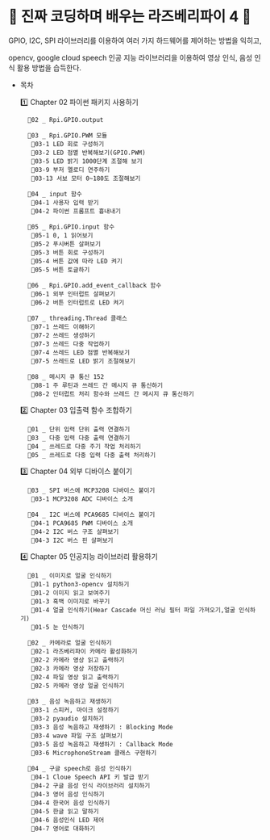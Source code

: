 <h1> 🔔 진짜 코딩하며 배우는 라즈베리파이 4 🔔 </h1>

GPIO, I2C, SPI 라이브러리를 이용하여 여러 가지 하드웨어를 제어하는 방법을 익히고, 

opencv, google cloud speech 인공 지능 라이브러리을 이용하여 영상 인식, 음성 인식 활용 방법을 습득한다.

* 목차

  1️⃣ Chapter 02 파이썬 패키지 사용하기

        🔸02 _ Rpi.GPIO.output

        🔸03 _ Rpi.GPIO.PWM 모듈
         🔸03-1 LED 회로 구성하기
         🔸03-2 LED 점멸 반복해보기(GPIO.PWM)
         🔸03-5 LED 밝기 1000단계 조절해 보기
         🔸03-9 부저 멜로디 연주하기
         🔸03-13 서보 모터 0~180도 조절해보기

        🔸04 _ input 함수
         🔸04-1 사용자 입력 받기
         🔸04-2 파이썬 프롬프트 흉내내기

        🔸05 _ Rpi.GPIO.input 함수
         🔸05-1 0, 1 읽어보기
         🔸05-2 푸시버튼 살펴보기
         🔸05-3 버튼 회로 구성하기
         🔸05-4 버튼 값에 따라 LED 켜기
         🔸05-5 버튼 토글하기

        🔸06 _ Rpi.GPIO.add_event_callback 함수
         🔸06-1 외부 인터럽트 살펴보기
         🔸06-2 버튼 인터럽트로 LED 켜기

        🔸07 _ threading.Thread 클래스
         🔸07-1 쓰레드 이해하기
         🔸07-2 쓰레드 생성하기
         🔸07-3 쓰레드 다중 작업하기
         🔸07-4 쓰레드 LED 점멸 반복해보기
         🔸07-5 쓰레드로 LED 밝기 조절해보기

        🔸08 _ 메시지 큐 통신 152
         🔸08-1 주 루틴과 쓰레드 간 메시지 큐 통신하기
         🔸08-2 인터럽트 처리 함수와 쓰레드 간 메시지 큐 통신하기


  2️⃣ Chapter 03 입출력 함수 조합하기
  
        🔸01 _ 단위 입력 단위 출력 연결하기
        🔸03 _ 다중 입력 다중 출력 연결하기
        🔸04 _ 쓰레드로 다중 주기 작업 처리하기
        🔸05 _ 쓰레드로 다중 입력 다중 출력 처리하기


  3️⃣ Chapter 04 외부 디바이스 붙이기

        🔸03 _ SPI 버스에 MCP3208 디바이스 붙이기
         🔸03-1 MCP3208 ADC 디바이스 소개

        🔸04 _ I2C 버스에 PCA9685 디바이스 붙이기
         🔸04-1 PCA9685 PWM 디바이스 소개
         🔸04-2 I2C 버스 구조 살펴보기
         🔸04-3 I2C 버스 핀 살펴보기


  4️⃣ Chapter 05 인공지능 라이브러리 활용하기
    
        🔸01 _ 이미지로 얼굴 인식하기
         🔸01-1 python3-opencv 설치하기
         🔸01-2 이미지 읽고 보여주기
         🔸01-3 흑백 이미지로 바꾸기
         🔸01-4 얼굴 인식하기(Hear Cascade 머신 러닝 필터 파일 가져오기,얼굴 인식하기)
         🔸01-5 눈 인식하기

        🔸02 _ 카메라로 얼굴 인식하기
         🔸02-1 라즈베리파이 카메라 활성화하기
         🔸02-2 카메라 영상 읽고 출력하기
         🔸02-3 카메라 영상 저장하기
         🔸02-4 파일 영상 읽고 출력하기
         🔸02-5 카메라 영상 얼굴 인식하기

        🔸03 _ 음성 녹음하고 재생하기
         🔸03-1 스피커, 마이크 설정하기
         🔸03-2 pyaudio 설치하기
         🔸03-3 음성 녹음하고 재생하기 : Blocking Mode
         🔸03-4 wave 파일 구조 살펴보기
         🔸03-5 음성 녹음하고 재생하기 : Callback Mode
         🔸03-6 MicrophoneStream 클래스 구현하기

        🔸04 _ 구글 speech로 음성 인식하기
         🔸04-1 Cloue Speech API 키 발급 받기
         🔸04-2 구글 음성 인식 라이브러리 설치하기
         🔸04-3 영어 음성 인식하기
         🔸04-4 한국어 음성 인식하기
         🔸04-5 한글 읽고 말하기
         🔸04-6 음성인식 LED 제어
         🔸04-7 영어로 대화하기

